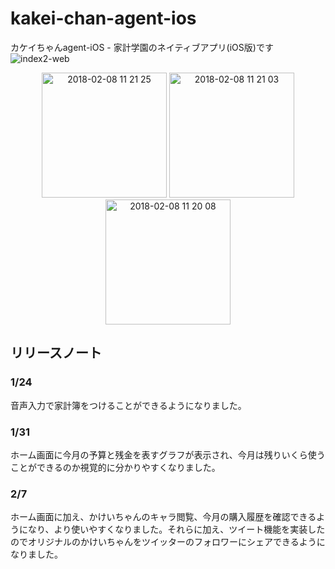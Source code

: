 # kakei-chan-agent-ios
カケイちゃんagent-iOS - 家計学園のネイティブアプリ(iOS版)です
![index2-web](https://user-images.githubusercontent.com/25478176/35639883-f477ec6c-06fe-11e8-8f61-a438a4525bd1.png)
<div align = "center"> 
<img width="200" alt="2018-02-08 11 21 25" src="https://user-images.githubusercontent.com/25478176/35952365-0afc25a6-0cc3-11e8-999d-feec68fd4769.png"> <img width="200" alt="2018-02-08 11 21 03" src="https://user-images.githubusercontent.com/25478176/35952367-0c327eca-0cc3-11e8-86d7-243cc203bb3e.png"> <img width="200" alt="2018-02-08 11 20 08" src="https://user-images.githubusercontent.com/25478176/35952369-0d83144c-0cc3-11e8-85b7-498c25bcad79.png">
</div>

## リリースノート

### 1/24
音声入力で家計簿をつけることができるようになりました。

### 1/31
ホーム画面に今月の予算と残金を表すグラフが表示され、今月は残りいくら使うことができるのか視覚的に分かりやすくなりました。

### 2/7
ホーム画面に加え、かけいちゃんのキャラ閲覧、今月の購入履歴を確認できるようになり、より使いやすくなりました。それらに加え、ツイート機能を実装したのでオリジナルのかけいちゃんをツイッターのフォロワーにシェアできるようになりました。
